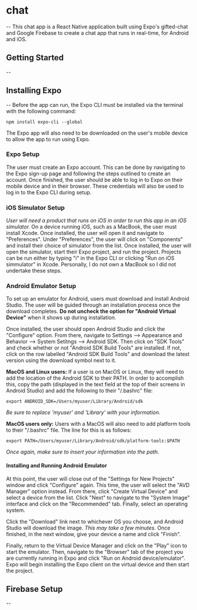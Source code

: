 # chat
--
This chat app is a React Native application built using Expo's gifted-chat and Google Firebase to create a chat app that runs in real-time, for Android and iOS.

## Getting Started
--

## Installing Expo
--
Before the app can run, the Expo CLI must be installed via the terminal with the following command:

`npm install expo-cli --global`

The Expo app will also need to be downloaded on the user's mobile device to allow the app to run using Expo.

### Expo Setup

The user must create an Expo account.  This can be done by navigating to the Expo sign-up page and following the steps outlined to create an account.  Once finished, the user should be able to log in to Expo on their mobile device and in their browser.  These credentials will also be used to log in to the Expo CLI during setup.

### iOS Simulator Setup

_User will need a product that runs on iOS in order to run this app in an iOS simulator._ On a device running iOS, such as a MacBook, the user must install Xcode.  Once installed, the user will open it and navigate to "Preferences".  Under "Preferences", the user will click on "Components" and install their choice of simulator from the list.  Once installed, the user will open the simulator, start their Expo project, and run the project.  Projects can be run either by typing "i" in the Expo CLI or clicking "Run on iOS simmulator" in Xcode.  Personally, I do not own a MacBook so I did not undertake these steps.

### Android Emulator Setup

To set up an emulator for Android, users must download and install Android Studio.  The user will be guided through an installation process once the download completes.  **Do not uncheck the option for "Android Virtual Device"** when it shows up during installation.  

Once installed, the user should open Android Studio and click the "Configure" option.  From there, navigate to Settings --> Appearance and Behavior --> System Setitngs --> Android SDK. Then click on "SDK Tools" and check whether or not "Android SDK Build Tools" are installed.  If not, click on the row labelled "Android SDK Build Tools" and download the latest version using the download symbol next to it.  

**MacOS and Linux users:**  If a user is on MacOS or Linux, they will need to add the location of the Android SDK to their PATH.  In order to accomplish this, copy the path (displayed in the text field at the top of their screens in Android Studio) and add the following to their "/.bashrc" file:

`export ANDROID_SDK=/Users/myuser/Library/Android/sdk`

_Be sure to replace 'myuser' and 'Library' with your information._

**MacOS users only:** Users with a MacOS will also need to add platform tools to their "/.bashrc" file. The line for this is as follows:

`export PATH=/Users/myuser/Library/Android/sdk/platform-tools:$PATH`

_Once again, make sure to insert your information into the path._

#### Installing and Running Android Emulator

At this point, the user will close out of the "Settings for New Projects" window and click "Configure" again.  This time, the user will select the "AVD Manager" option instead.  From there, click "Create Virtual Device" and select a device from the list.  Click "Next" to navigate to the "System Image" interface and click on the "Recommended" tab.  Finally, select an operating system.

Click the "Download" link next to whichever OS you choose, and Android Studio will download the image. _This may take a few minutes._ Once finished, in the next window, give your device a name and click "Finish".

Finally, return to the Virtual Device Manager and click on the "Play" icon to start the emulator. Then, navigate to the "Browser" tab of the project you are currently running in Expo and click "Run on Android device/emulator". Expo will begin installing the Expo client on the virtual device and then start the project.

## Firebase Setup
--
